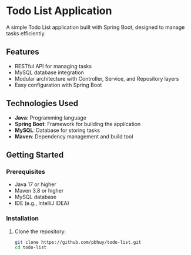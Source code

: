 # Todo List Application

A simple Todo List application built with Spring Boot, designed to manage tasks efficiently.

## Features

- RESTful API for managing tasks
- MySQL database integration
- Modular architecture with Controller, Service, and Repository layers
- Easy configuration with Spring Boot

## Technologies Used

- **Java**: Programming language
- **Spring Boot**: Framework for building the application
- **MySQL**: Database for storing tasks
- **Maven**: Dependency management and build tool

## Getting Started

### Prerequisites

- Java 17 or higher
- Maven 3.8 or higher
- MySQL database
- IDE (e.g., IntelliJ IDEA)

### Installation

1. Clone the repository:
   ```bash
   git clone https://github.com/pbhuy/todo-list.git
   cd todo-list